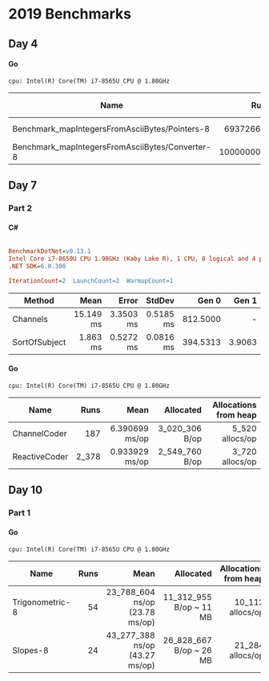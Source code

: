 # 2019 Benchmarks

## Day 4

#### Go

````
cpu: Intel(R) Core(TM) i7-8565U CPU @ 1.80GHz
````

| Name | Runs | Mean | Allocated | Allocations from heap |
|---------------------------------------	|-----------------:	|--------------------:	|---------------------:	|-------------------------------------------:	|
| Benchmark_mapIntegersFromAsciiBytes/Pointers-8 | 693726696 | 1.815 ns/op |  0 B/op | 0 allocs/op |
| Benchmark_mapIntegersFromAsciiBytes/Converter-8 | 1000000000 |  0.8019 ns/op | 0 B/op	| 0 allocs/op |

## Day 7
### Part 2

#### C#
``` ini

BenchmarkDotNet=v0.13.1
Intel Core i7-8650U CPU 1.90GHz (Kaby Lake R), 1 CPU, 8 logical and 4 physical cores
.NET SDK=6.0.300

IterationCount=2  LaunchCount=2  WarmupCount=1  

```
|        Method |      Mean |     Error |    StdDev |    Gen 0 |  Gen 1 | Allocated |
|-------------- |----------:|----------:|----------:|---------:|-------:|----------:|
|      Channels | 15.149 ms | 3.3503 ms | 0.5185 ms | 812.5000 |      - |      3 MB |
| SortOfSubject |  1.863 ms | 0.5272 ms | 0.0816 ms | 394.5313 | 3.9063 |      2 MB |

#### Go
````
cpu: Intel(R) Core(TM) i7-8565U CPU @ 1.80GHz
````

| Name | Runs | Mean | Allocated | Allocations from heap |
|---------------------------------------	|-----------------:	|--------------------:	|---------------------:	|-------------------------------------------:	|
| ChannelCoder | 187 | 6.390699 ms/op |  3_020_306 B/op | 5_520 allocs/op |
| ReactiveCoder | 2_378 |  0.933929 ms/op | 2_549_760 B/op	| 3_720 allocs/op |

## Day 10
### Part 1

#### Go
````
cpu: Intel(R) Core(TM) i7-8565U CPU @ 1.80GHz
````

| Name | Runs | Mean | Allocated | Allocations from heap |
|---------------------------------------	|-----------------:	|--------------------:	|---------------------:	|-------------------------------------------:	|
| Trigonometric-8 | 54 | 23_788_604 ns/op (23.78 ms/op) |  11_312_955 B/op ~ 11 MB | 10_112 allocs/op |
| Slopes-8 | 24 |  43_277_388 ns/op (43.27 ms/op) | 26_828_667 B/op ~ 26 MB	| 21_284 allocs/op |